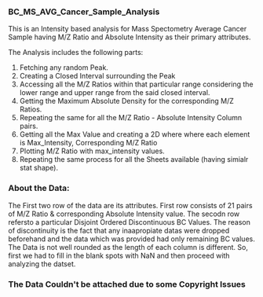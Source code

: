 ### BC_MS_AVG_Cancer_Sample_Analysis
This is an Intensity based analysis for Mass Spectometry Average Cancer Sample having M/Z Ratio and Absolute Intensity as their primary attributes.

The Analysis includes the following parts:
1. Fetching any random Peak.
2. Creating a Closed Interval surrounding the Peak
3. Accessing all the M/Z Ratios within that particular range considering the lower range and upper range from the said closed interval.
4. Getting the Maximum Absolute Density for the corresponding M/Z Ratios.
5. Repeating the same for all the M/Z Ratio - Absolute Intensity Column pairs.
6. Getting all the Max Value and creating a 2D where where each element is Max_Intensity, Corresponding M/Z Ratio
7. Plotting M/Z Ratio with max_intensity values.
8. Repeating the same process for all the Sheets available (having simialr stat shape).

### About the Data:
The First two row of the data are its attributes. First row consists of 21 pairs of M/Z Ratio & corresponding Absolute Intensity value. The secodn row refersto a particular Disjoint Ordered Discontinuous BC Values. The reason of discontinuity is the fact that any inaapropiate datas were dropped beforehand and the data which was provided had only remaining BC values. The Data is not well rounded as the length of each column is different. So, first we had to fill in the blank spots with NaN and then proceed with analyzing the datset.

### The Data Couldn't be attached due to some Copyright Issues
